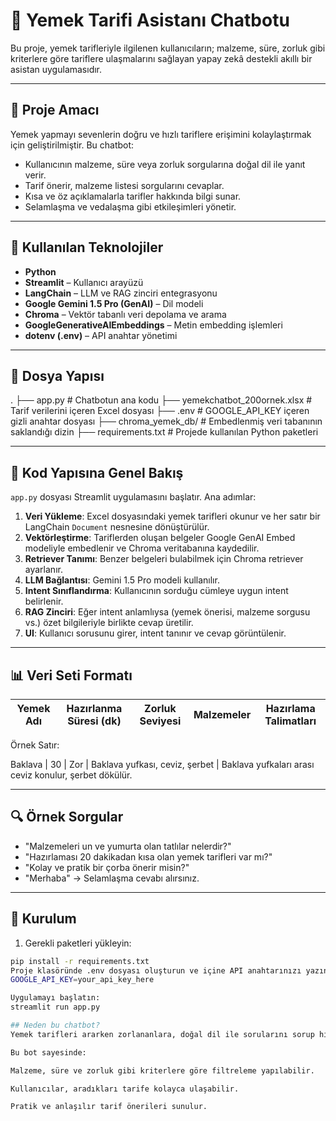 # 🍲 Yemek Tarifi Asistanı Chatbotu

Bu proje, yemek tarifleriyle ilgilenen kullanıcıların; malzeme, süre, zorluk gibi kriterlere göre tariflere ulaşmalarını sağlayan yapay zekâ destekli akıllı bir asistan uygulamasıdır.

---

## 🚀 Proje Amacı

Yemek yapmayı sevenlerin doğru ve hızlı tariflere erişimini kolaylaştırmak için geliştirilmiştir. Bu chatbot:

- Kullanıcının malzeme, süre veya zorluk sorgularına doğal dil ile yanıt verir.
- Tarif önerir, malzeme listesi sorgularını cevaplar.
- Kısa ve öz açıklamalarla tarifler hakkında bilgi sunar.
- Selamlaşma ve vedalaşma gibi etkileşimleri yönetir.

---

## 🧠 Kullanılan Teknolojiler

- **Python**  
- **Streamlit** – Kullanıcı arayüzü  
- **LangChain** – LLM ve RAG zinciri entegrasyonu  
- **Google Gemini 1.5 Pro (GenAI)** – Dil modeli  
- **Chroma** – Vektör tabanlı veri depolama ve arama  
- **GoogleGenerativeAIEmbeddings** – Metin embedding işlemleri  
- **dotenv (.env)** – API anahtar yönetimi  

---

## 📁 Dosya Yapısı

.
├── app.py # Chatbotun ana kodu
├── yemekchatbot_200ornek.xlsx # Tarif verilerini içeren Excel dosyası
├── .env # GOOGLE_API_KEY içeren gizli anahtar dosyası
├── chroma_yemek_db/ # Embedlenmiş veri tabanının saklandığı dizin
├── requirements.txt # Projede kullanılan Python paketleri


---

## 🔧 Kod Yapısına Genel Bakış

`app.py` dosyası Streamlit uygulamasını başlatır. Ana adımlar:

1. **Veri Yükleme**: Excel dosyasındaki yemek tarifleri okunur ve her satır bir LangChain `Document` nesnesine dönüştürülür.  
2. **Vektörleştirme**: Tariflerden oluşan belgeler Google GenAI Embed modeliyle embedlenir ve Chroma veritabanına kaydedilir.  
3. **Retriever Tanımı**: Benzer belgeleri bulabilmek için Chroma retriever ayarlanır.  
4. **LLM Bağlantısı**: Gemini 1.5 Pro modeli kullanılır.  
5. **Intent Sınıflandırma**: Kullanıcının sorduğu cümleye uygun intent belirlenir.  
6. **RAG Zinciri**: Eğer intent anlamlıysa (yemek önerisi, malzeme sorgusu vs.) özet bilgileriyle birlikte cevap üretilir.  
7. **UI**: Kullanıcı sorusunu girer, intent tanınır ve cevap görüntülenir.

---

## 📊 Veri Seti Formatı

| Yemek Adı | Hazırlanma Süresi (dk) | Zorluk Seviyesi | Malzemeler | Hazırlama Talimatları |
| --------- | ---------------------- | --------------- | ---------- | --------------------- |

Örnek Satır:

Baklava | 30 | Zor | Baklava yufkası, ceviz, şerbet | Baklava yufkaları arası ceviz konulur, şerbet dökülür.


---

## 🔍 Örnek Sorgular

- "Malzemeleri un ve yumurta olan tatlılar nelerdir?"  
- "Hazırlaması 20 dakikadan kısa olan yemek tarifleri var mı?"  
- "Kolay ve pratik bir çorba önerir misin?"  
- "Merhaba" → Selamlaşma cevabı alırsınız.

---

## 🔧 Kurulum

1. Gerekli paketleri yükleyin:

```bash
pip install -r requirements.txt
Proje klasöründe .env dosyası oluşturun ve içine API anahtarınızı yazın:
GOOGLE_API_KEY=your_api_key_here

Uygulamayı başlatın:
streamlit run app.py

## Neden bu chatbot?
Yemek tarifleri ararken zorlananlara, doğal dil ile sorularını sorup hızlıca cevaba ulaşabilecekleri bir asistan sunmak için geliştirildi.

Bu bot sayesinde:

Malzeme, süre ve zorluk gibi kriterlere göre filtreleme yapılabilir.

Kullanıcılar, aradıkları tarife kolayca ulaşabilir.

Pratik ve anlaşılır tarif önerileri sunulur.

